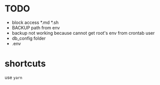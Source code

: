 # TODO
- block access
  *.md
  *.sh
- BACKUP path from env  
- backup not working because cannot get root's env from crontab user
- db_config folder
- .env

# shortcuts
use `yarn` 

